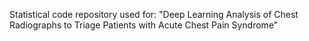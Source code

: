 Statistical code repository used for: "Deep Learning Analysis of Chest Radiographs to Triage Patients with Acute Chest Pain Syndrome"
